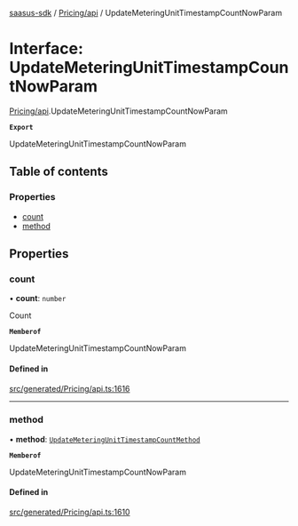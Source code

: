 [saasus-sdk](../README.md) / [Pricing/api](../modules/Pricing_api.md) / UpdateMeteringUnitTimestampCountNowParam

# Interface: UpdateMeteringUnitTimestampCountNowParam

[Pricing/api](../modules/Pricing_api.md).UpdateMeteringUnitTimestampCountNowParam

**`Export`**

UpdateMeteringUnitTimestampCountNowParam

## Table of contents

### Properties

- [count](Pricing_api.UpdateMeteringUnitTimestampCountNowParam.md#count)
- [method](Pricing_api.UpdateMeteringUnitTimestampCountNowParam.md#method)

## Properties

### count

• **count**: `number`

Count

**`Memberof`**

UpdateMeteringUnitTimestampCountNowParam

#### Defined in

[src/generated/Pricing/api.ts:1616](https://github.com/saasus-platform/saasus-sdk-javascript/blob/09ef427/src/generated/Pricing/api.ts#L1616)

___

### method

• **method**: [`UpdateMeteringUnitTimestampCountMethod`](../enums/Pricing_api.UpdateMeteringUnitTimestampCountMethod.md)

**`Memberof`**

UpdateMeteringUnitTimestampCountNowParam

#### Defined in

[src/generated/Pricing/api.ts:1610](https://github.com/saasus-platform/saasus-sdk-javascript/blob/09ef427/src/generated/Pricing/api.ts#L1610)
